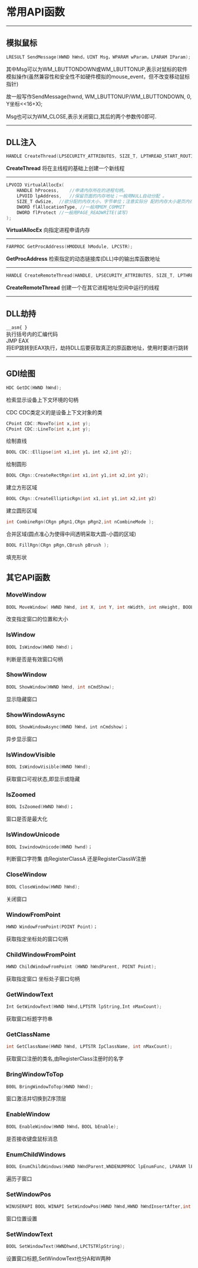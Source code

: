 # 常用API函数

***
## 模拟鼠标
```cpp
LRESULT SendMessage(HWND hWnd，UINT Msg，WPARAM wParam，LPARAM IParam);
```
其中Msg可以为WM_LBUTTONDOWN或WM_LBUTTONUP,表示对鼠标的软件模拟操作(虽然兼容性和安全性不如硬件模拟的mouse_event，但不改变移动鼠标指针)

故一般写作SendMessage(hwnd, WM_LBUTTONUP/WM_LBUTTONDOWN, 0, Y坐标<<16+X);

Msg也可以为WM_CLOSE,表示关闭窗口,其后的两个参数传0即可.

***
## DLL注入
```c
HANDLE CreateThread(LPSECURITY_ATTRIBUTES, SIZE_T, LPTHREAD_START_ROUTINE, LPVOID, DWORD ,LPDWORD);
```
**CreateThread** 将在主线程的基础上创建一个新线程 

***

```c
LPVOID VirtualAllocEx(
	HANDLE hProcess,	//申请内存所在的进程句柄。
	LPVOID lpAddress,	//保留页面的内存地址；一般用NULL自动分配 。
	SIZE_T dwSize,	//欲分配的内存大小，字节单位；注意实际分 配的内存大小是页内存大小的整数倍
	DWORD flAllocationType,	//一般用MEM_COMMIT
	DWORD flProtect	//一般用PAGE_READWRITE(读写)
);
```
**VirtualAllocEx** 向指定进程申请内存

****

```c
FARPROC GetProcAddress(HMODULE hModule, LPCSTR);
```
**GetProcAddress** 检索指定的动态链接库(DLL)中的输出库函数地址

****

```c
HANDLE CreateRemoteThread(HANDLE, LPSECURITY_ATTRIBUTES, SIZE_T, LPTHREAD_START_ROUTINE, LPVOID, DWORD, LPDWORD);
```
**CreateRemoteThread** 创建一个在其它进程地址空间中运行的线程 

***
## DLL劫持

`__asm{ }`  
执行括号内的汇编代码  
JMP EAX  
将EIP跳转到EAX执行，劫持DLL后要获取真正的原函数地址，使用时要进行跳转

***
## GDI绘图
```c
HDC GetDC(HWND hWnd);
```
检索显示设备上下文环境的句柄

CDC
CDC类定义的是设备上下文对象的类

```cpp
CPoint CDC::MoveTo(int x,int y);
CPoint CDC::LineTo(int x,int y);
```
绘制直线
```cpp
BOOL CDC::Ellipse(int x1,int y1，int x2,int y2);
```
绘制圆形
```cpp
BOOL CRgn::CreateRectRgn(int x1,int y1,int x2,int y2);
```
建立方形区域
```cpp
BOOL CRgn::CreateEllipticRgn(int x1,int y1,int x2,int y2)
```
建立圆形区域
```cpp
int CombineRgn(CRgn pRgn1,CRgn pRgn2,int nCombineMode );
```
合并区域(圆点准心为使得中间透明采取大圆-小圆的区域)
```cpp
BOOL FillRgn(CRgn pRgn,CBrush pBrush );
```
填充形状



## 其它API函数

### MoveWindow

```cpp
BOOL MoveWindow( HWND hWnd, int X, int Y, int nWidth, int nHeight, BOOL bRepaint );
```

改变指定窗口的位置和大小

### IsWindow

```cpp
BOOL IsWindow(HWND hWnd)；
```

判断是否是有效窗口句柄

### ShowWindow

```cpp
BOOL ShowWindow(HWND hWnd, int nCmdShow);
```

显示隐藏窗口

### ShowWindowAsync

```cpp
BOOL ShowWindowAsync(HWND hWnd，int nCmdshow)；
```

异步显示窗口

### IsWindowVisible

```cpp
BOOL IsWindowVisible(HWND hWnd);
```

获取窗口可视状态,即显示或隐藏

### IsZoomed

```cpp
BOOL IsZoomed(HWND hWnd)；
```

窗口是否是最大化

### IsWindowUnicode

```cpp
BOOL IswindowUnicode(HWND hwnd)；
```

判断窗口字符集 由RegisterClassA 还是RegisterClassW注册

### CloseWindow

```cpp
BOOL CloseWindow(HWND hWnd);
```

关闭窗口

### WindowFromPoint

```cpp
HWND WindowFromPoint(POINT Point)；
```

获取指定坐标处的窗口句柄

### ChildWindowFromPoint

```cpp
HWND ChildWindowFromPoint (HWND hWndParent, POINT Point);
```

获取指定窗口 坐标处子窗口句柄

### GetWindowText

```cpp
Int GetWindowText(HWND hWnd,LPTSTR lpString,Int nMaxCount);
```

获取窗口标题字符串

### GetClassName

```cpp
int GetClassName(HWND hWnd, LPTSTR IpClassName, int nMaxCount);
```

获取窗口注册的类名,由RegisterClass注册时的名字

### BringWindowToTop

```cpp
B00L BringWindowToTop(HWND hWnd);
```

窗口激活并切换到Z序顶层

### EnableWindow

```cpp
BOOL EnableWindow(HWND hWnd，BOOL bEnable);
```

是否接收键盘鼠标消息

### EnumChildWindows

```cpp
BOOL EnumChildWindows(HWND hWndParent,WNDENUMPROC lpEnumFunc, LPARAM lParam);
```

遍历子窗口

### SetWindowPos

```cpp
WINUSERAPI BOOL WINAPI SetWindowPos(HWND hWnd,HWND hWndInsertAfter,int X,int Y,int cx, int cy, UINT uFlags);
```

窗口位置设置

### SetWindowText

```cpp
BOOL SetWindowText(HWNDhwnd,LPCTSTRlpString);
```

设置窗口标题,SetWindowText也分A和W两种







